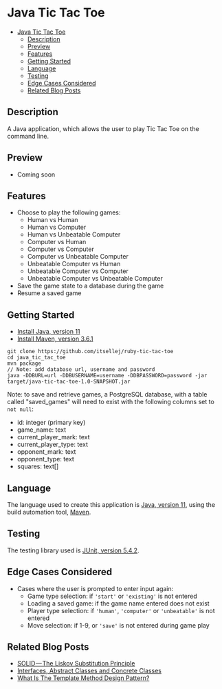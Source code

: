 # Java Tic Tac Toe

- [Java Tic Tac Toe](#java-tic-tac-toe)
  - [Description](#description)
  - [Preview](#preview)
  - [Features](#features)
  - [Getting Started](#getting-started)
  - [Language](#language)
  - [Testing](#testing)
  - [Edge Cases Considered](#edge-cases-considered)
  - [Related Blog Posts](#related-blog-posts)

## Description

 A Java application, which allows the user to play Tic Tac Toe on the command line.

## Preview

- Coming soon

## Features

 - Choose to play the following games:
    - Human vs Human
    - Human vs Computer
    - Human vs Unbeatable Computer
    - Computer vs Human
    - Computer vs Computer
    - Computer vs Unbeatable Computer
    - Unbeatable Computer vs Human
    - Unbeatable Computer vs Computer
    - Unbeatable Computer vs Unbeatable Computer
- Save the game state to a database during the game
- Resume a saved game

## Getting Started

- [Install Java, version 11](https://www.oracle.com/technetwork/java/javase/downloads/jdk11-downloads-5066655.html)
- [Install Maven, version 3.6.1](https://maven.apache.org/download.cgi)

 ```
git clone https://github.com/itsellej/ruby-tic-tac-toe
cd java_tic_tac_toe
mvn package
// Note: add database url, username and password
java -DDBURL=url -DDBUSERNAME=username -DDBPASSWORD=password -jar target/java-tic-tac-toe-1.0-SNAPSHOT.jar
 ```
 
Note: to save and retrieve games, a PostgreSQL database, with a table called "saved_games" will need to exist with the following columns set to `not null`:
- id: integer (primary key)
- game_name: text
- current_player_mark: text
- current_player_type: text
- opponent_mark: text
- opponent_type: text
- squares: text[]

## Language 

 The language used to create this application is [Java, version 11](https://docs.oracle.com/en/java/), using the build automation tool, [Maven](https://maven.apache.org/guides/getting-started/maven-in-five-minutes.html).

## Testing

 The testing library used is [JUnit, version 5.4.2](https://junit.org/junit5/). 

## Edge Cases Considered
- Cases where the user is prompted to enter input again:
  - Game type selection: if `'start'` or `'existing'` is not entered
  - Loading a saved game: if the game name entered does not exist
  - Player type selection: if `'human'`, `'computer'` or `'unbeatable'` is not entered
  - Move selection: if 1-9, or `'save'` is not entered during game play

## Related Blog Posts

- [SOLID — The Liskov Substitution Principle](https://medium.com/@ellehallal/solid-the-liskov-substitution-principle-c8bc89d4c03d)
- [Interfaces, Abstract Classes and Concrete Classes](https://medium.com/@ellehallal/interfaces-abstract-classes-and-concrete-classes-13af02ae96cf)
- [What Is The Template Method Design Pattern?](https://medium.com/@ellehallal/what-is-the-template-method-design-pattern-845e1987d08e)
